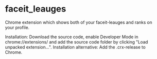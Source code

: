 # faceit_leauges
Chrome extension which shows both of your faceit-leauges and ranks on your profile.

Installation: Download the source code, enable Developer Mode in chrome://extensions/ and add the source code folder by clicking "Load unpacked extension...".
Installation alternative: Add the .crx-release to Chrome.
